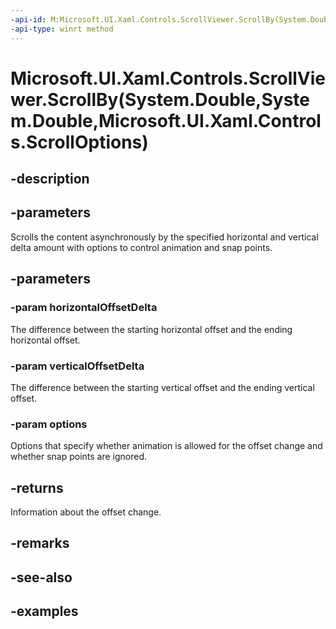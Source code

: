 ```yaml
---
-api-id: M:Microsoft.UI.Xaml.Controls.ScrollViewer.ScrollBy(System.Double,System.Double,Microsoft.UI.Xaml.Controls.ScrollOptions)
-api-type: winrt method
---
```


# Microsoft.UI.Xaml.Controls.ScrollViewer.ScrollBy(System.Double,System.Double,Microsoft.UI.Xaml.Controls.ScrollOptions)

<!--
public Microsoft.UI.Xaml.Controls.ScrollInfo ScrollBy (double horizontalOffsetDelta, double verticalOffsetDelta, Microsoft.UI.Xaml.Controls.ScrollOptions options);
-->

## -description

## -parameters

Scrolls the content asynchronously by the specified horizontal and vertical delta amount with options to control animation and snap points.

## -parameters

### -param horizontalOffsetDelta

The difference between the starting horizontal offset and the ending horizontal offset.

### -param verticalOffsetDelta

The difference between the starting vertical offset and the ending vertical offset.

### -param options

Options that specify whether animation is allowed for the offset change and whether snap points are ignored.

## -returns

Information about the offset change.

## -remarks

## -see-also

## -examples

